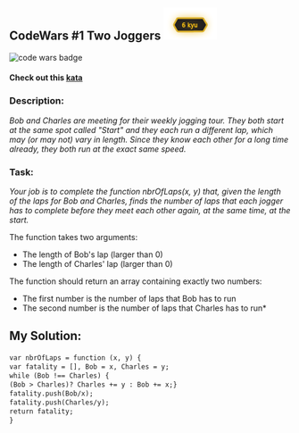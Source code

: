 
## CodeWars #1 Two Joggers ![6 kyu](/img/kyu6.png)
![code wars badge](https://www.codewars.com/users/MateuszKawka/badges/small)
#### Check out this [kata](https://www.codewars.com/kata/5274d9d3ebc3030802000165)

### Description:



*Bob and Charles are meeting for their weekly jogging tour. They both start at the same spot called "Start" and they each run a different lap, which may (or may not) vary in length. Since they know each other for a long time already, they both run at the exact same speed.*


### Task:

*Your job is to complete the function nbrOfLaps(x, y) that, given the length of the laps for Bob and Charles, finds the number of laps that each jogger has to complete before they meet each other again, at the same time, at the start.*

The function takes two arguments:

- The length of Bob's lap (larger than 0)
- The length of Charles' lap (larger than 0)

The function should return an array containing exactly two numbers:

- The first number is the number of laps that Bob has to run
- The second number is the number of laps that Charles has to run*

## My Solution:

    var nbrOfLaps = function (x, y) {  
    var fatality = [], Bob = x, Charles = y;  
    while (Bob !== Charles) {  
    (Bob > Charles)? Charles += y : Bob += x;}  
    fatality.push(Bob/x);  
    fatality.push(Charles/y);  
    return fatality;  
    }
